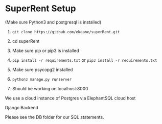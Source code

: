 # SuperRent Setup

(Make sure Python3 and postgresql is installed)

1) `git clone https://github.com/ekeane/superRent.git`

2) cd superRent

3) Make sure pip or pip3 is installed

4) `pip install -r requirements.txt` or `pip3 install -r requirements.txt`

5) Make sure psycopg2 installed

6) `python3 manage.py runserver`

7) Should be working on localhost:8000


We use a cloud instance of Postgres via ElephantSQL cloud host

Django Backend

Please see the DB folder for our SQL statements.
